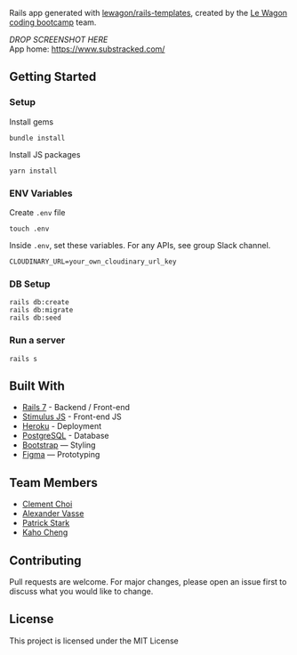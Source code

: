 Rails app generated with [lewagon/rails-templates](https://github.com/lewagon/rails-templates), created by the [Le Wagon coding bootcamp](https://www.lewagon.com) team.

_DROP SCREENSHOT HERE_
<br>
App home: https://www.substracked.com/


## Getting Started
### Setup

Install gems
```
bundle install
```
Install JS packages
```
yarn install
```

### ENV Variables
Create `.env` file
```
touch .env
```
Inside `.env`, set these variables. For any APIs, see group Slack channel.
```
CLOUDINARY_URL=your_own_cloudinary_url_key
```

### DB Setup
```
rails db:create
rails db:migrate
rails db:seed
```

### Run a server
```
rails s
```

## Built With
- [Rails 7](https://guides.rubyonrails.org/) - Backend / Front-end
- [Stimulus JS](https://stimulus.hotwired.dev/) - Front-end JS
- [Heroku](https://heroku.com/) - Deployment
- [PostgreSQL](https://www.postgresql.org/) - Database
- [Bootstrap](https://getbootstrap.com/) — Styling
- [Figma](https://www.figma.com) — Prototyping

## Team Members
- [Clement Choi](https://www.linkedin.com/in/clement-choi-hk55/)
- [Alexander Vasse](https://www.linkedin.com/in/alexander-vasse-b33a31238/)
- [Patrick Stark](https://www.linkedin.com/in/patrick-stark/)
- [Kaho Cheng](https://www.https://www.linkedin.com/in/ka-ho-cheng-19584b223/)

## Contributing
Pull requests are welcome. For major changes, please open an issue first to discuss what you would like to change.

## License
This project is licensed under the MIT License
